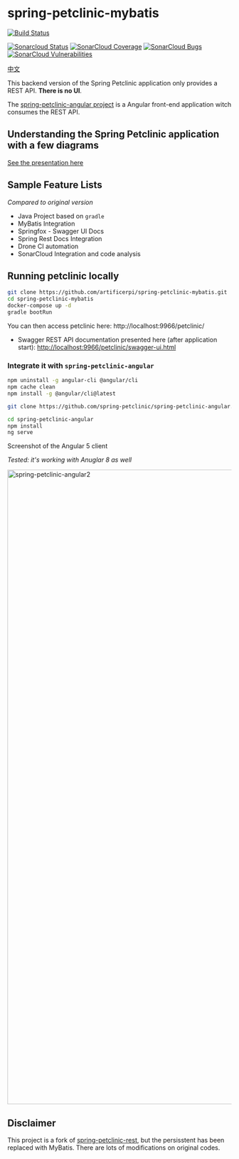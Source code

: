 # spring-petclinic-mybatis
 [![Build Status](https://cloud.drone.io/api/badges/artificerpi/spring-petclinic-mybatis/status.svg)](https://cloud.drone.io/artificerpi/spring-petclinic-mybatis)

  [![Sonarcloud Status](https://sonarcloud.io/api/project_badges/measure?project=artificerpi_spring-petclinic-mybatis&metric=alert_status)](https://sonarcloud.io/dashboard?id=artificerpi_spring-petclinic-mybatis) 
 [![SonarCloud Coverage](https://sonarcloud.io/api/project_badges/measure?project=artificerpi_spring-petclinic-mybatis&metric=coverage)](https://sonarcloud.io/component_measures/metric/coverage/list?id=artificerpi_spring-petclinic-mybatis)
 [![SonarCloud Bugs](https://sonarcloud.io/api/project_badges/measure?project=artificerpi_spring-petclinic-mybatis&metric=bugs)](https://sonarcloud.io/component_measures/metric/reliability_rating/list?id=artificerpi_spring-petclinic-mybatis)
 [![SonarCloud Vulnerabilities](https://sonarcloud.io/api/project_badges/measure?project=artificerpi_spring-petclinic-mybatis&metric=vulnerabilities)](https://sonarcloud.io/component_measures/metric/security_rating/list?id=artificerpi_spring-petclinic-mybatis)

[中文](./README-zh.md)

This backend version of the Spring Petclinic application only provides a REST API. **There is no UI**.

The [spring-petclinic-angular project](https://github.com/spring-petclinic/spring-petclinic-angular) is a Angular front-end application witch consumes the REST API.

## Understanding the Spring Petclinic application with a few diagrams
<a href="https://speakerdeck.com/michaelisvy/spring-petclinic-sample-application">See the presentation here</a>

## Sample Feature Lists
*Compared to original version*

* Java Project based on `gradle`
* MyBatis Integration
* Springfox - Swagger UI Docs
* Spring Rest Docs Integration
* Drone CI automation
* SonarCloud Integration and code analysis


## Running petclinic locally
```bash
git clone https://github.com/artificerpi/spring-petclinic-mybatis.git
cd spring-petclinic-mybatis
docker-compose up -d
gradle bootRun
```

You can then access petclinic here: http://localhost:9966/petclinic/

* Swagger REST API documentation presented here (after application start):
<a href="http://localhost:9966/petclinic/swagger-ui.html">http://localhost:9966/petclinic/swagger-ui.html</a>

### Integrate it with `spring-petclinic-angular`

```bash
npm uninstall -g angular-cli @angular/cli
npm cache clean
npm install -g @angular/cli@latest

git clone https://github.com/spring-petclinic/spring-petclinic-angular.git

cd spring-petclinic-angular
npm install
ng serve
```

Screenshot of the Angular 5 client

*Tested: it's working with Anuglar 8 as well*

<img width="1427" alt="spring-petclinic-angular2" src="https://cloud.githubusercontent.com/assets/838318/23263243/f4509c4a-f9dd-11e6-951b-69d0ef72d8bd.png">


## Disclaimer
This project is a fork of [spring-petclinic-rest](https://github.com/spring-petclinic/spring-petclinic-rest.git), but the persisstent has been replaced with MyBatis. There are lots of modifications on original codes.
